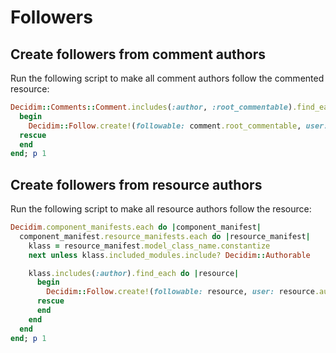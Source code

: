 # Followers

## Create followers from comment authors

Run the following script to make all comment authors follow the commented resource:

```ruby
Decidim::Comments::Comment.includes(:author, :root_commentable).find_each do |comment|
  begin
    Decidim::Follow.create!(followable: comment.root_commentable, user: comment.author)
  rescue
  end
end; p 1
```

## Create followers from resource authors

Run the following script to make all resource authors follow the resource:

```ruby
Decidim.component_manifests.each do |component_manifest|
  component_manifest.resource_manifests.each do |resource_manifest|
    klass = resource_manifest.model_class_name.constantize
    next unless klass.included_modules.include? Decidim::Authorable

    klass.includes(:author).find_each do |resource|
      begin
        Decidim::Follow.create!(followable: resource, user: resource.author) if resource.author.present?
      rescue
      end
    end
  end
end; p 1
```

